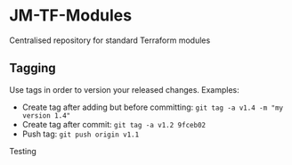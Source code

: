 # JM-TF-Modules
Centralised repository for standard Terraform modules

## Tagging
Use tags in order to version your released changes.
Examples:
- Create tag after adding but before committing: `git tag -a v1.4 -m "my version 1.4"`
- Create tag after commit: `git tag -a v1.2 9fceb02`
- Push tag: `git push origin v1.1`

Testing